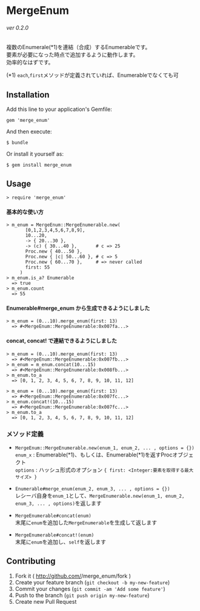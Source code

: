 # MergeEnum
###### ver 0.2.0

複数のEnumerale(*1)を連結（合成）するEnumerableです。  
要素が必要になった時点で追加するように動作します。  
効率的なはずです。

(*1) `each`,`first`メソッドが定義されていれば、Enumerableでなくても可

## Installation

Add this line to your application's Gemfile:

    gem 'merge_enum'

And then execute:

    $ bundle

Or install it yourself as:

    $ gem install merge_enum

## Usage

    > require 'merge_enum'

#### 基本的な使い方

    > m_enum = MergeEnum::MergeEnumerable.new(
           [0,1,2,3,4,5,6,7,8,9],
           10...20,
           -> { 20...30 },
           -> (c) { 30...40 },       # c => 25
           Proc.new { 40...50 },
           Proc.new { |c| 50...60 }, # c => 5
           Proc.new { 60...70 },     # => never called
           first: 55
         )
    > m_enum.is_a? Enumerable
      => true
    > m_enum.count
      => 55

#### Enumerable#merge_enum から生成できるようにしました

    > m_enum = (0...10).merge_enum(first: 13)
      => #<MergeEnum::MergeEnumerable:0x007fa...>

#### concat, concat! で連結できるようにしました

    > m_enum = (0...10).merge_enum(first: 13)
      => #<MergeEnum::MergeEnumerable:0x007fb...>
    > m_enum = m_enum.concat(10...15)
      => #<MergeEnum::MergeEnumerable:0x008fb...>
    > m_enum.to_a
      => [0, 1, 2, 3, 4, 5, 6, 7, 8, 9, 10, 11, 12]
    
    > m_enum = (0...10).merge_enum(first: 13)
      => #<MergeEnum::MergeEnumerable:0x007fc...>
    > m_enum.concat!(10...15)
      => #<MergeEnum::MergeEnumerable:0x007fc...>
    > m_enum.to_a
      => [0, 1, 2, 3, 4, 5, 6, 7, 8, 9, 10, 11, 12]

### メソッド定義

* `MergeEnum::MergeEnumerable.new(enum_1, enum_2, ... , options = {})`  
    `enum_x`  : Enumerable(*1)、もしくは、Enumerable(*1)を返すProcオブジェクト  
    `options` : ハッシュ形式のオプション `{ first: <Integer:要素を取得する最大サイズ> }`

* `Enumerable#merge_enum(enum_2, enum_3, ... , options = {})`  
    レシーバ自身を`enum_1`として、`MergeEnumerable.new(enum_1, enum_2, enum_3, ... , options)`を返します

* `MergeEnumerable#concat(enum)`  
    末尾に`enum`を追加した`MergeEnumerable`を生成して返します

* `MergeEnumerable#concat!(enum)`  
    末尾に`enum`を追加し、`self`を返します

## Contributing

1. Fork it ( http://github.com/<my-github-username>/merge_enum/fork )
2. Create your feature branch (`git checkout -b my-new-feature`)
3. Commit your changes (`git commit -am 'Add some feature'`)
4. Push to the branch (`git push origin my-new-feature`)
5. Create new Pull Request
